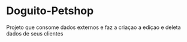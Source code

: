 # Doguito-Petshop
Projeto que consome dados externos e faz a criaçao a ediçao e deleta dados de seus clientes 

